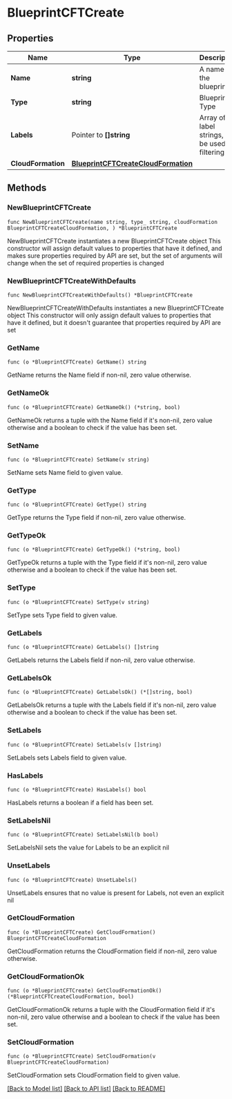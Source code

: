 # BlueprintCFTCreate

## Properties

Name | Type | Description | Notes
------------ | ------------- | ------------- | -------------
**Name** | **string** | A name for the blueprint | 
**Type** | **string** | Blueprint Type | 
**Labels** | Pointer to **[]string** | Array of label strings, can be used for filtering. | [optional] 
**CloudFormation** | [**BlueprintCFTCreateCloudFormation**](blueprintCFTCreate_cloudFormation.md) |  | 

## Methods

### NewBlueprintCFTCreate

`func NewBlueprintCFTCreate(name string, type_ string, cloudFormation BlueprintCFTCreateCloudFormation, ) *BlueprintCFTCreate`

NewBlueprintCFTCreate instantiates a new BlueprintCFTCreate object
This constructor will assign default values to properties that have it defined,
and makes sure properties required by API are set, but the set of arguments
will change when the set of required properties is changed

### NewBlueprintCFTCreateWithDefaults

`func NewBlueprintCFTCreateWithDefaults() *BlueprintCFTCreate`

NewBlueprintCFTCreateWithDefaults instantiates a new BlueprintCFTCreate object
This constructor will only assign default values to properties that have it defined,
but it doesn't guarantee that properties required by API are set

### GetName

`func (o *BlueprintCFTCreate) GetName() string`

GetName returns the Name field if non-nil, zero value otherwise.

### GetNameOk

`func (o *BlueprintCFTCreate) GetNameOk() (*string, bool)`

GetNameOk returns a tuple with the Name field if it's non-nil, zero value otherwise
and a boolean to check if the value has been set.

### SetName

`func (o *BlueprintCFTCreate) SetName(v string)`

SetName sets Name field to given value.


### GetType

`func (o *BlueprintCFTCreate) GetType() string`

GetType returns the Type field if non-nil, zero value otherwise.

### GetTypeOk

`func (o *BlueprintCFTCreate) GetTypeOk() (*string, bool)`

GetTypeOk returns a tuple with the Type field if it's non-nil, zero value otherwise
and a boolean to check if the value has been set.

### SetType

`func (o *BlueprintCFTCreate) SetType(v string)`

SetType sets Type field to given value.


### GetLabels

`func (o *BlueprintCFTCreate) GetLabels() []string`

GetLabels returns the Labels field if non-nil, zero value otherwise.

### GetLabelsOk

`func (o *BlueprintCFTCreate) GetLabelsOk() (*[]string, bool)`

GetLabelsOk returns a tuple with the Labels field if it's non-nil, zero value otherwise
and a boolean to check if the value has been set.

### SetLabels

`func (o *BlueprintCFTCreate) SetLabels(v []string)`

SetLabels sets Labels field to given value.

### HasLabels

`func (o *BlueprintCFTCreate) HasLabels() bool`

HasLabels returns a boolean if a field has been set.

### SetLabelsNil

`func (o *BlueprintCFTCreate) SetLabelsNil(b bool)`

 SetLabelsNil sets the value for Labels to be an explicit nil

### UnsetLabels
`func (o *BlueprintCFTCreate) UnsetLabels()`

UnsetLabels ensures that no value is present for Labels, not even an explicit nil
### GetCloudFormation

`func (o *BlueprintCFTCreate) GetCloudFormation() BlueprintCFTCreateCloudFormation`

GetCloudFormation returns the CloudFormation field if non-nil, zero value otherwise.

### GetCloudFormationOk

`func (o *BlueprintCFTCreate) GetCloudFormationOk() (*BlueprintCFTCreateCloudFormation, bool)`

GetCloudFormationOk returns a tuple with the CloudFormation field if it's non-nil, zero value otherwise
and a boolean to check if the value has been set.

### SetCloudFormation

`func (o *BlueprintCFTCreate) SetCloudFormation(v BlueprintCFTCreateCloudFormation)`

SetCloudFormation sets CloudFormation field to given value.



[[Back to Model list]](../README.md#documentation-for-models) [[Back to API list]](../README.md#documentation-for-api-endpoints) [[Back to README]](../README.md)


